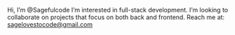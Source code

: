 Hi, I’m @Sagefulcode
I’m interested in full-stack development.
I’m looking to collaborate on projects that focus on both back and frontend.
Reach me at: sagelovestocode@gmail.com 
